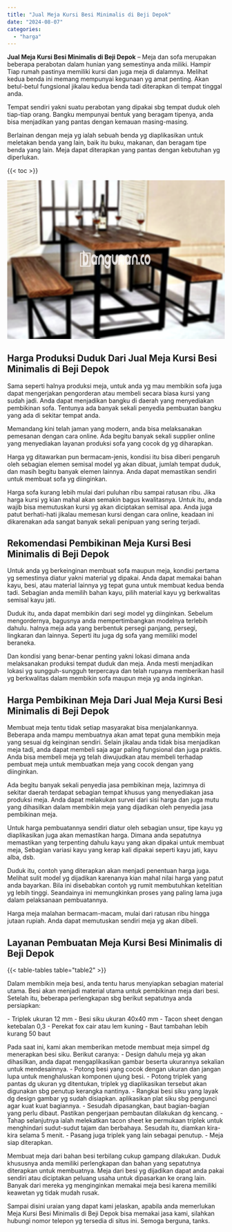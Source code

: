 ```yaml
---
title: "Jual Meja Kursi Besi Minimalis di Beji Depok"
date: "2024-08-07"
categories: 
  - "harga"
---
```


**Jual Meja Kursi Besi Minimalis di Beji Depok** – Meja dan sofa merupakan beberapa perabotan dalam hunian yang semestinya anda miliki. Hampir Tiap rumah pastinya memiliki kursi dan juga meja di dalamnya. Melihat kedua benda ini memang mempunyai kegunaan yg amat penting. Akan betul-betul fungsional jikalau kedua benda tadi diterapkan di tempat tinggal anda.

Tempat sendiri yakni suatu perabotan yang dipakai sbg tempat duduk oleh tiap-tiap orang. Bangku mempunyai bentuk yang beragam tipenya, anda bisa menjadikan yang pantas dengan kemauan masing-masing.

Berlainan dengan meja yg ialah sebuah benda yg diaplikasikan untuk meletakan benda yang lain, baik itu buku, makanan, dan beragam tipe benda yang lain. Meja dapat diterapkan yang pantas dengan kebutuhan yg diperlukan.

{{< toc >}}

![Jual Meja Kursi Besi Minimalis di Beji Depok](/images/jual-meja-besi-murah01.png)

## Harga Produksi Duduk Dari Jual Meja Kursi Besi Minimalis di Beji Depok

Sama seperti halnya produksi meja, untuk anda yg mau membikin sofa juga dapat mengerjakan pengorderan atau membeli secara biasa kursi yang sudah jadi. Anda dapat menjadikan bangku di daerah yang menyediakan pembikinan sofa. Tentunya ada banyak sekali penyedia pembuatan bangku yang ada di sekitar tempat anda.

Memandang kini telah jaman yang modern, anda bisa melaksanakan pemesanan dengan cara online. Ada begitu banyak sekali supplier online yang menyediakan layanan produksi sofa yang cocok dg yg diharapkan.

Harga yg ditawarkan pun bermacam-jenis, kondisi itu bisa diberi pengaruh oleh sebagian elemen semisal model yg akan dibuat, jumlah tempat duduk, dan masih begitu banyak elemen lainnya. Anda dapat memastikan sendiri untuk membuat sofa yg diinginkan.

Harga sofa kurang lebih mulai dari puluhan ribu sampai ratusan ribu. Jika harga kursi yg kian mahal akan semakin bagus kwalitasnya. Untuk itu, anda wajib bisa memutuskan kursi yg akan diciptakan semisal apa. Anda juga patut berhati-hati jikalau memesan kursi dengan cara online, keadaan ini dikarenakan ada sangat banyak sekali penipuan yang sering terjadi.

## Rekomendasi Pembikinan Meja Kursi Besi Minimalis di Beji Depok

Untuk anda yg berkeinginan membuat sofa maupun meja, kondisi pertama yg semestinya diatur yakni material yg dipakai. Anda dapat memakai bahan kayu, besi, atau material lainnya yg tepat guna untuk membuat kedua benda tadi. Sebagian anda memilih bahan kayu, pilih material kayu yg berkwalitas semisal kayu jati.

Duduk itu, anda dapat membikin dari segi model yg diinginkan. Sebelum mengordernya, bagusnya anda mempertimbangkan modelnya terlebih dahulu. halnya meja ada yang berbentuk persegi panjang, persegi, lingkaran dan lainnya. Seperti itu juga dg sofa yang memiliki model beraneka.

Dan kondisi yang benar-benar penting yakni lokasi dimana anda melaksanakan produksi tempat duduk dan meja. Anda mesti menjadikan lokasi yg sungguh-sungguh terpercaya dan telah rupanya memberikan hasil yg berkwalitas dalam membikin sofa maupun meja yg anda inginkan.

## Harga Pembikinan Meja Dari Jual Meja Kursi Besi Minimalis di Beji Depok

Membuat meja tentu tidak setiap masyarakat bisa menjalankannya. Beberapa anda mampu membuatnya akan amat tepat guna membikin meja yang sesuai dg keinginan sendiri. Selain jikalau anda tidak bisa menjadikan meja tadi, anda dapat membeli saja agar paling fungsional dan juga praktis. Anda bisa membeli meja yg telah diwujudkan atau membeli terhadap pembuat meja untuk membuatkan meja yang cocok dengan yang diinginkan.

Ada begitu banyak sekali penyedia jasa pembikinan meja, lazimnya di sekitar daerah terdapat sebagian tempat khusus yang menyediakan jasa produksi meja. Anda dapat melakukan survei dari sisi harga dan juga mutu yang dihasilkan dalam membikin meja yang dijadikan oleh penyedia jasa pembikinan meja.

Untuk harga pembuatannya sendiri diatur oleh sebagian unsur, tipe kayu yg diaplikasikan juga akan memastikan harga. Dimana anda sepatutnya memastikan yang terpenting dahulu kayu yang akan dipakai untuk membuat meja, Sebagian variasi kayu yang kerap kali dipakai seperti kayu jati, kayu alba, dsb.

Duduk itu, contoh yang diterapkan akan menjadi penentuan harga juga. Melihat sulit model yg dijadikan karenanya kian mahal nilai harga yang patut anda bayarkan. Bila ini disebabkan contoh yg rumit membutuhkan ketelitian yg lebih tinggi. Seandainya ini memungkinkan proses yang paling lama juga dalam pelaksanaan pembuatannya.

Harga meja malahan bermacam-macam, mulai dari ratusan ribu hingga jutaan rupiah. Anda dapat memutuskan sendiri meja yg akan dibeli.

## Layanan Pembuatan Meja Kursi Besi Minimalis di Beji Depok

{{< table-tables table="table2" >}}

Dalam membikin meja besi, anda tentu harus menyiapkan sebagian material utama. Besi akan menjadi material utama untuk pembikinan meja dari besi. Setelah itu, beberapa perlengkapan sbg berikut sepatutnya anda persiapkan:

\- Triplek ukuran 12 mm - Besi siku ukuran 40x40 mm - Tacon sheet dengan ketebalan 0,3 - Perekat fox cair atau lem kuning - Baut tambahan lebih kurang 50 baut

Pada saat ini, kami akan memberikan metode membuat meja simpel dg menerapkan besi siku. Berikut caranya: - Design dahulu meja yg akan dihasilkan, anda dapat mengaplikasikan gambar beserta ukurannya sekalian untuk mendesainnya. - Potong besi yang cocok dengan ukuran dan jangan lupa untuk menghaluskan komponen ujung besi. - Potong triplek yang pantas dg ukuran yg ditentukan, triplek yg diaplikasikan tersebut akan digunakan sbg penutup kerangka nantinya. - Rangkai besi siku yang layak dg design gambar yg sudah disiapkan. aplikasikan plat siku sbg pengunci agar kuat kuat bagiannya. - Sesudah dipasangkan, baut bagian-bagian yang perlu dibaut. Pastikan pengerjaan pembautan dilakukan dg kencang. - Tahap selanjutnya ialah melekatkan tacon sheet ke permukaan triplek untuk menghindari sudut-sudut tajam dan berbahaya. Sesudah itu, diamkan kira-kira selama 5 menit. - Pasang juga triplek yang lain sebagai penutup. - Meja siap diterapkan.

Membuat meja dari bahan besi terbilang cukup gampang dilakukan. Duduk khususnya anda memiliki perlengkapan dan bahan yang sepatutnya diterapkan untuk membuatnya. Meja dari besi yg dijadikan dapat anda pakai sendiri atau diciptakan peluang usaha untuk dipasarkan ke orang lain. Banyak dari mereka yg menginginkan memakai meja besi karena memiliki keawetan yg tidak mudah rusak.

Sampai disini uraian yang dapat kami jelaskan, apabila anda memerlukan Meja Kursi Besi Minimalis di Beji Depok bisa memakai jasa kami, silahkan hubungi nomor telepon yg tersedia di situs ini. Semoga berguna, tanks.
